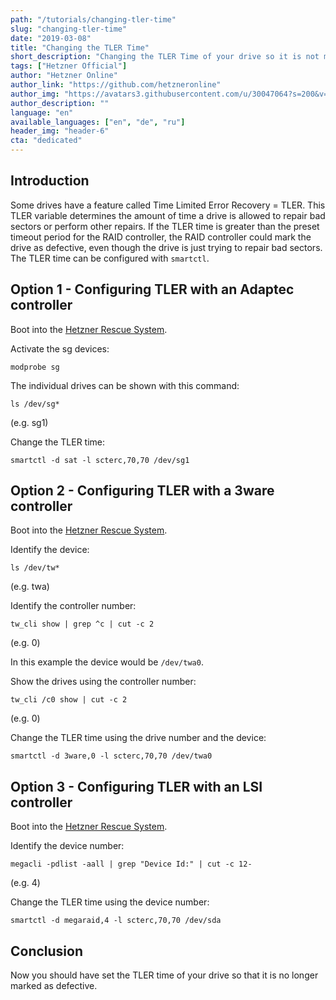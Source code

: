 ```yaml
---
path: "/tutorials/changing-tler-time"
slug: "changing-tler-time"
date: "2019-03-08"
title: "Changing the TLER Time"
short_description: "Changing the TLER Time of your drive so it is not marked as defective."
tags: ["Hetzner Official"]
author: "Hetzner Online"
author_link: "https://github.com/hetzneronline"
author_img: "https://avatars3.githubusercontent.com/u/30047064?s=200&v=4"
author_description: ""
language: "en"
available_languages: ["en", "de", "ru"]
header_img: "header-6"
cta: "dedicated"
---
```


## Introduction

Some drives have a feature called Time Limited Error Recovery = TLER. This TLER variable determines the amount of time a drive is allowed to repair bad sectors or perform other repairs. If the TLER time is greater than the preset timeout period for the RAID controller, the RAID controller could mark the drive as defective, even though the drive is just trying to repair bad sectors. The TLER time can be configured with `smartctl`.

## Option 1 - Configuring TLER with an Adaptec controller

Boot into the [Hetzner Rescue System](https://docs.hetzner.com/robot/dedicated-server/troubleshooting/hetzner-rescue-system/).

Activate the sg devices:

```console
modprobe sg
```

The individual drives can be shown with this command:

```console
ls /dev/sg*
```

(e.g. sg1)

Change the TLER time:

```console
smartctl -d sat -l scterc,70,70 /dev/sg1
```

## Option 2 - Configuring TLER with a 3ware controller

Boot into the [Hetzner Rescue System](https://docs.hetzner.com/robot/dedicated-server/troubleshooting/hetzner-rescue-system/).

Identify the device:

```console
ls /dev/tw*
```

(e.g. twa)

Identify the controller number:

```console
tw_cli show | grep ^c | cut -c 2
```

(e.g. 0)

In this example the device would be `/dev/twa0`.

Show the drives using the controller number:

```console
tw_cli /c0 show | cut -c 2
```

(e.g. 0)

Change the TLER time using the drive number and the device:

```console
smartctl -d 3ware,0 -l scterc,70,70 /dev/twa0
```

## Option 3 - Configuring TLER with an LSI controller

Boot into the [Hetzner Rescue System](https://docs.hetzner.com/robot/dedicated-server/troubleshooting/hetzner-rescue-system/).

Identify the device number:

```console
megacli -pdlist -aall | grep "Device Id:" | cut -c 12-
```

(e.g. 4)

Change the TLER time using the device number:

```console
smartctl -d megaraid,4 -l scterc,70,70 /dev/sda
```

## Conclusion

Now you should have set the TLER time of your drive so that it is no longer marked as defective.
